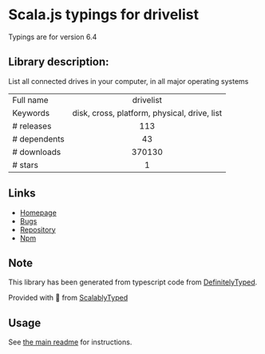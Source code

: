 
# Scala.js typings for drivelist

Typings are for version 6.4

## Library description:
List all connected drives in your computer, in all major operating systems

|                    |                 |
| ------------------ | :-------------: |
| Full name          | drivelist |
| Keywords           | disk, cross, platform, physical, drive, list |
| # releases         | 113 |
| # dependents       | 43 |
| # downloads        | 370130 |
| # stars            | 1 |

## Links
- [Homepage](https://github.com/balena-io-modules/drivelist)
- [Bugs](https://github.com/balena-io-modules/drivelist/issues)
- [Repository](https://github.com/balena-io-modules/drivelist)
- [Npm](https://www.npmjs.com/package/drivelist)
    


## Note
This library has been generated from typescript code from [DefinitelyTyped](https://definitelytyped.org).

Provided with :purple_heart: from [ScalablyTyped](https://github.com/oyvindberg/ScalablyTyped)

## Usage
See [the main readme](../../readme.md) for instructions.


